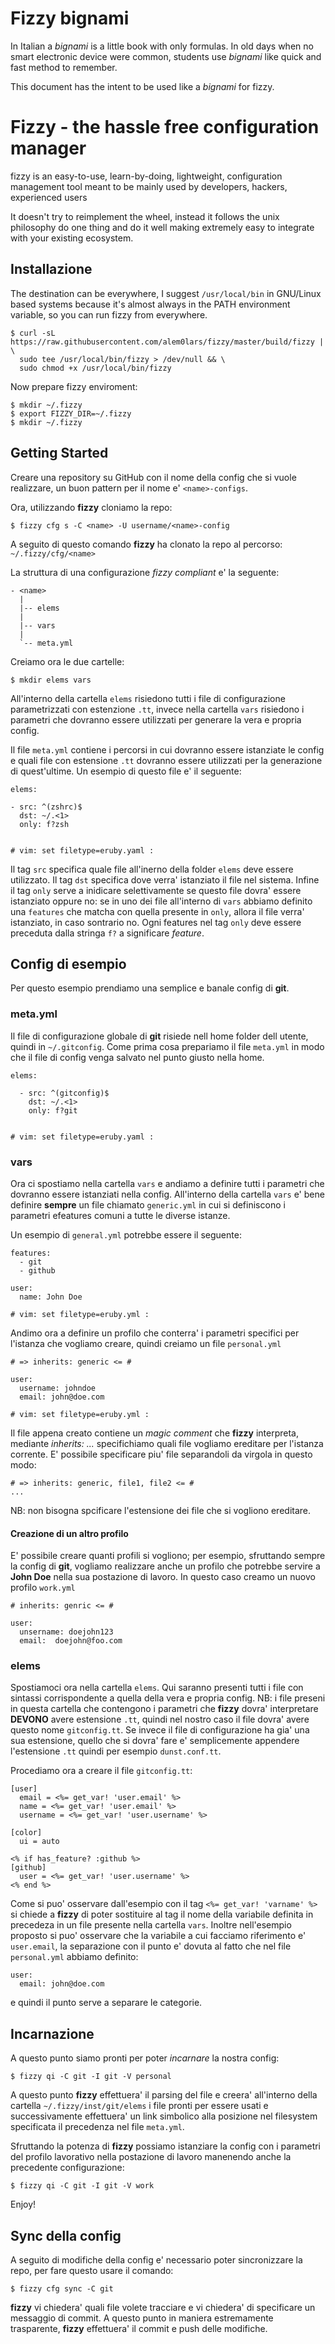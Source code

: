 # Fizzy bignami

In Italian a *bignami* is a little book with only formulas. In old days when no
smart electronic device were common, students use *bignami* like quick and
fast method to remember.

This document has the intent to be used like a *bignami* for fizzy.

# Fizzy - the hassle free configuration manager
fizzy is an easy-to-use, learn-by-doing, lightweight, configuration management
tool meant to be mainly used by developers, hackers, experienced users

It doesn't try to reimplement the wheel, instead it follows the unix philosophy
do one thing and do it well making extremely easy to integrate with your 
existing ecosystem.

## Installazione
The destination can be everywhere, I suggest `/usr/local/bin` in GNU/Linux 
based systems because it's almost always in the PATH environment variable, 
so you can run fizzy from everywhere.

```
$ curl -sL https://raw.githubusercontent.com/alem0lars/fizzy/master/build/fizzy | \
  sudo tee /usr/local/bin/fizzy > /dev/null && \
  sudo chmod +x /usr/local/bin/fizzy
```

Now prepare fizzy enviroment:

```
$ mkdir ~/.fizzy
$ export FIZZY_DIR=~/.fizzy
$ mkdir ~/.fizzy
```

## Getting Started
Creare una repository su GitHub con il nome della config che si vuole 
realizzare, un buon pattern per il nome e' `<name>-configs`.

Ora, utilizzando **fizzy** cloniamo la repo:
```
$ fizzy cfg s -C <name> -U username/<name>-config
```
A seguito di questo comando **fizzy** ha clonato la repo al percorso: 
`~/.fizzy/cfg/<name>`

La struttura di una configurazione *fizzy compliant* e' la seguente:
```
- <name>
  |
  |-- elems
  |
  |-- vars
  |
  `-- meta.yml
```
Creiamo ora le due cartelle:
```
$ mkdir elems vars
```

All'interno della cartella `elems` risiedono tutti i file di configurazione
parametrizzati con estenzione `.tt`, invece nella cartella `vars` risiedono 
i parametri che dovranno essere utilizzati per generare la vera e 
propria config.

Il file `meta.yml` contiene i percorsi in cui dovranno essere istanziate le
config e quali file con estensione `.tt` dovranno essere utilizzati per la
generazione di quest'ultime.
Un esempio di questo file e' il seguente:
```
elems:

- src: ^(zshrc)$
  dst: ~/.<1>
  only: f?zsh


# vim: set filetype=eruby.yaml :
```
Il tag `src` specifica quale file all'inerno della folder `elems` deve essere
utilizzato. Il tag `dst` specifica dove verra' istanziato il file nel sistema.
Infine il tag `only` serve a inidicare selettivamente se questo file dovra'
essere istanziato oppure no: se in uno dei file all'interno di `vars` abbiamo 
definito una `features` che matcha con quella presente in `only`, allora il 
file verra' istanziato, in caso sontrario no. Ogni features nel tag `only` deve 
essere preceduta dalla stringa `f?` a significare *feature*.

## Config di esempio

Per questo esempio prendiamo una semplice e banale config di **git**.

### meta.yml
Il file di configurazione globale di **git** risiede nell home folder dell 
utente, quindi in `~/.gitconfig`.
Come prima cosa prepariamo il file `meta.yml` in modo che il file di config
venga salvato nel punto giusto nella home.
```
elems:

  - src: ^(gitconfig)$
    dst: ~/.<1>
    only: f?git


# vim: set filetype=eruby.yaml :
```
### vars
Ora ci spostiamo nella cartella `vars` e andiamo a definire tutti i parametri
che dovranno essere istanziati nella config.
All'interno della cartella `vars` e' bene definire **sempre** un file chiamato
`generic.yml` in cui si definiscono i parametri efeatures comuni a tutte le 
diverse istanze.

Un esempio di `general.yml` potrebbe essere il seguente:
```
features:
  - git
  - github

user:
  name: John Doe

# vim: set filetype=eruby.yml :
```

Andimo ora a definire un profilo che conterra' i parametri specifici per 
l'istanza che vogliamo creare, quindi creiamo un file `personal.yml`
```
# => inherits: generic <= #

user:
  username: johndoe
  email: john@doe.com

# vim: set filetype=eruby.yml :
```
Il file appena creato contiene un *magic comment* che **fizzy** interpreta, 
mediante *inherits: ...* specifichiamo quali file vogliamo ereditare per 
l'istanza corrente.
E' possibile specificare piu' file separandoli da virgola in questo modo:
```
# => inherits: generic, file1, file2 <= #
...
```
NB: non bisogna spcificare l'estensione dei file che si vogliono ereditare.

#### Creazione di un altro profilo
E' possibile creare quanti profili si vogliono; per esempio, sfruttando sempre 
la config di **git**, vogliamo realizzare anche un profilo che potrebbe servire 
a **John Doe** nella sua postazione di lavoro. In questo caso creamo un nuovo 
profilo `work.yml`
```
# inherits: genric <= #

user:
  unsername: doejohn123
  email:  doejohn@foo.com
```

### elems

Spostiamoci ora nella cartella `elems`. Qui saranno presenti tutti i file 
con sintassi corrispondente a quella della vera e propria config. 
NB: i file preseni in questa cartella che contengono i parametri che **fizzy** 
dovra' interpretare **DEVONO** avere estensione `.tt`, quindi nel nostro caso il
 file dovra' avere questo nome `gitconfig.tt`. Se invece il file di 
 configurazione ha gia' una sua estensione, quello che si dovra' fare e' 
semplicemente appendere l'estensione `.tt` quindi per esempio `dunst.conf.tt`.

Procediamo ora a creare il file `gitconfig.tt`:
```
[user]
  email = <%= get_var! 'user.email' %>
  name = <%= get_var! 'user.email' %>
  username = <%= get_var! 'user.username' %>

[color]
  ui = auto

<% if has_feature? :github %>
[github]
  user = <%= get_var! 'user.username' %>
<% end %>
```
Come si puo' osservare dall'esempio con il tag `<%= get_var! 'varname' %>`
si chiede a **fizzy** di poter sostituire al tag il nome della variabile 
definita in precedeza in un file presente nella cartella `vars`. Inoltre 
nell'esempio proposto si puo' osservare che la variabile a cui facciamo 
riferimento e' `user.email`, la separazione con il punto e' dovuta al fatto 
che nel file `personal.yml` abbiamo definito:
```
user:
  email: john@doe.com
```
e quindi il punto serve a separare le categorie.

## Incarnazione
A questo punto siamo pronti per poter *incarnare* la nostra config:
```
$ fizzy qi -C git -I git -V personal
```
A questo punto **fizzy** effettuera' il parsing del file e creera' all'interno 
della cartella `~/.fizzy/inst/git/elems` i file pronti per essere usati e 
successivamente effettuera' un link simbolico alla posizione nel filesystem 
specificata il precedenza nel file `meta.yml`.

Sfruttando la potenza di **fizzy** possiamo istanziare la config con i parametri
 del profilo lavorativo nella postazione di lavoro manenendo anche la precedente
 configurazione:
```
$ fizzy qi -C git -I git -V work
```

Enjoy!

## Sync della config
A seguito di modifiche della config e' necessario poter sincronizzare la repo, 
per fare questo usare il comando:
```
$ fizzy cfg sync -C git
```
**fizzy** vi chiedera' quali file volete tracciare e vi chiedera' di specificare 
un messaggio di commit. A questo punto in maniera estremamente trasparente, 
**fizzy** effettuera' il commit e push delle modifiche.
